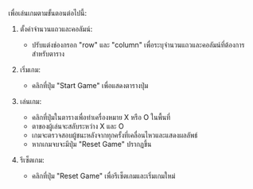 

เพื่อเล่นเกมตามขั้นตอนต่อไปนี้:

1. ตั้งค่าจำนวนแถวและคอลัมน์:
   - ปรับแต่งช่องกรอก "row" และ "column" เพื่อระบุจำนวนแถวและคอลัมน์ที่ต้องการสำหรับตาราง

2. เริ่มเกม:
   - คลิกที่ปุ่ม "Start Game" เพื่อแสดงตารางปุ่ม

3. เล่นเกม:
   - คลิกที่ปุ่มในตารางเพื่อทำเครื่องหมาย X หรือ O ในพื้นที่
   - ตาของผู้เล่นจะสลับระหว่าง X และ O
   - เกมจะตรวจสอบผู้ชนะหลังจากทุกครั้งที่เคลื่อนไหวและแสดงผลลัพธ์
   - หากเกมจบจะมีปุ่ม "Reset Game" ปรากฏขึ้น

4. รีเซ็ตเกม:
   - คลิกที่ปุ่ม "Reset Game" เพื่อรีเซ็ตเกมและเริ่มเกมใหม่
